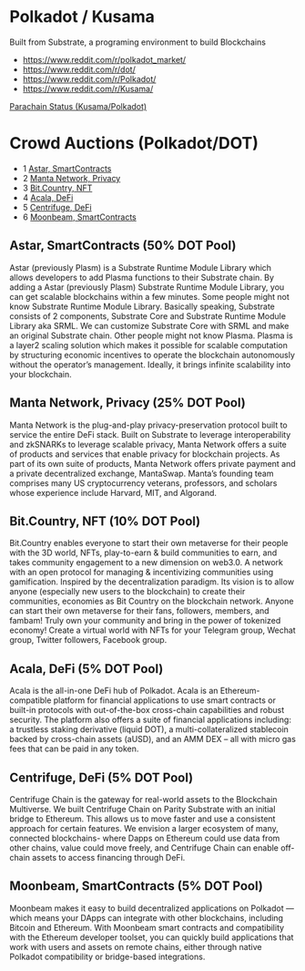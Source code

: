 # Polkadot / Kusama
Built from Substrate, a programing environment to build Blockchains


- https://www.reddit.com/r/polkadot_market/
- https://www.reddit.com/r/dot/
- https://www.reddit.com/r/Polkadot/
- https://www.reddit.com/r/Kusama/


[Parachain Status (Kusama/Polkadot)](https://parachains.info/)

# Crowd Auctions (Polkadot/DOT)

- 1 [Astar, SmartContracts](https://parachains.info/details/astar)
- 2 [Manta Network, Privacy](https://parachains.info/details/manta_network/)
- 3 [Bit.Country, NFT](https://parachains.info/details/bit_country)
- 4 [Acala, DeFi](https://parachains.info/details/acala_network/)
- 5 [Centrifuge, DeFi](https://parachains.info/details/centrifuge/)
- 6 [Moonbeam, SmartContracts](https://parachains.info/details/moonbeam/)


## Astar, SmartContracts (50% DOT Pool)
Astar (previously Plasm) is a Substrate Runtime Module Library which allows developers to add Plasma functions to their Substrate chain. By adding a Astar (previously Plasm) Substrate Runtime Module Library, you can get scalable blockchains within a few minutes. Some people might not know Substrate Runtime Module Library. Basically speaking, Substrate consists of 2 components, Substrate Core and Substrate Runtime Module Library aka SRML. We can customize Substrate Core with SRML and make an original Substrate chain. Other people might not know Plasma. Plasma is a layer2 scaling solution which makes it possible for scalable computation by structuring economic incentives to operate the blockchain autonomously without the operator’s management. Ideally, it brings infinite scalability into your blockchain.

## Manta Network, Privacy (25% DOT Pool)
Manta Network is the plug-and-play privacy-preservation protocol built to service the entire DeFi stack. Built on Substrate to leverage interoperability and zkSNARKs to leverage scalable privacy, Manta Network offers a suite of products and services that enable privacy for blockchain projects. As part of its own suite of products, Manta Network offers private payment and a private decentralized exchange, MantaSwap. Manta’s founding team comprises many US cryptocurrency veterans, professors, and scholars whose experience include Harvard, MIT, and Algorand. 

## Bit.Country, NFT  (10% DOT Pool)
Bit.Country enables everyone to start their own metaverse for their people with the 3D world, NFTs, play-to-earn & build communities to earn, and takes community engagement to a new dimension on web3.0.  A network with an open protocol for managing & incentivizing communities using gamification. Inspired by the decentralization paradigm. Its vision is to allow anyone (especially new users to the blockchain) to create their communities, economies as Bit Country on the blockchain network.  Anyone can start their own metaverse for their fans, followers, members, and fambam! Truly own your community and bring in the power of tokenized economy! Create a virtual world with NFTs for your Telegram group, Wechat group, Twitter followers, Facebook group.

## Acala, DeFi (5% DOT Pool)
Acala is the all-in-one DeFi hub of Polkadot. Acala is an Ethereum-compatible platform for financial applications to use smart contracts or built-in protocols with out-of-the-box cross-chain capabilities and robust security. The platform also offers a suite of financial applications including: a trustless staking derivative (liquid DOT), a multi-collateralized stablecoin backed by cross-chain assets (aUSD), and an AMM DEX – all with micro gas fees that can be paid in any token.

## Centrifuge, DeFi (5% DOT Pool)
Centrifuge Chain is the gateway for real-world assets to the Blockchain Multiverse. We built Centrifuge Chain on Parity Substrate with an initial bridge to Ethereum. This allows us to move faster and use a consistent approach for certain features. We envision a larger ecosystem of many, connected blockchains- where Dapps on Ethereum could use data from other chains, value could move freely, and Centrifuge Chain can enable off-chain assets to access financing through DeFi.

## Moonbeam, SmartContracts (5% DOT Pool)
Moonbeam makes it easy to build decentralized applications on Polkadot — which means your DApps can integrate with other blockchains, including Bitcoin and Ethereum. With Moonbeam smart contracts and compatibility with the Ethereum developer toolset, you can quickly build applications that work with users and assets on remote chains, either through native Polkadot compatibility or bridge-based integrations.
